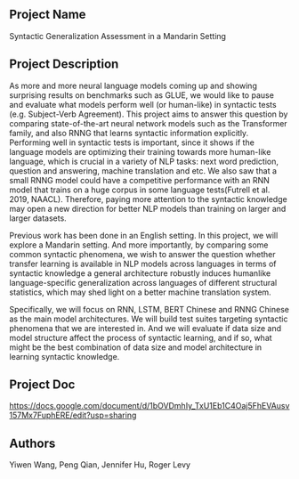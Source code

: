 ## Project Name
Syntactic Generalization Assessment in a Mandarin Setting


## Project Description
As more and more neural language models coming up and showing surprising results on benchmarks such as GLUE, we would like to pause and evaluate what models perform well (or human-like) in syntactic tests (e.g. Subject-Verb Agreement). This project aims to answer this question by comparing state-of-the-art neural network models such as the Transformer family, and also RNNG that learns syntactic information explicitly. Performing well in syntactic tests is important, since it shows if the language models are optimizing their training towards more human-like language, which is crucial in a variety of NLP tasks: next word prediction, question and answering, machine translation and etc. We also saw that a small RNNG model could have a competitive performance with an RNN model that trains on a huge corpus in some language tests(Futrell et al. 2019, NAACL). Therefore, paying more attention to the syntactic knowledge may open a new direction for better NLP models than training on larger and larger datasets.
 
Previous work has been done in an English setting. In this project, we will explore a Mandarin setting. And more importantly, by comparing some common syntactic phenomena, we wish to answer the question whether transfer learning is available in NLP models across languages in terms of syntactic knowledge a general architecture robustly induces humanlike language-specific generalization across languages of different structural statistics, which may shed light on a better machine translation system.
 
Specifically, we will focus on RNN, LSTM, BERT Chinese and RNNG Chinese as the main model architectures. We will build test suites targeting syntactic phenomena that we are interested in. And we will evaluate if data size and model structure affect the process of syntactic learning, and if so, what might be the best combination of data size and model architecture in learning syntactic knowledge.

## Project Doc
https://docs.google.com/document/d/1bOVDmhIy_TxU1Eb1C4Oaj5FhEVAusv157Mx7FuphERE/edit?usp=sharing

## Authors
Yiwen Wang, Peng Qian, Jennifer Hu, Roger Levy
